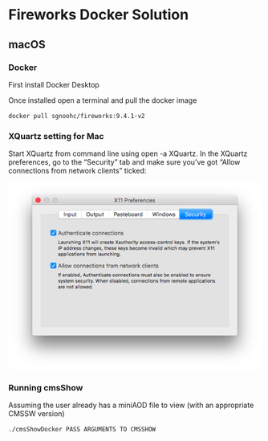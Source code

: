 # Fireworks Docker Solution

## macOS

### Docker

First install Docker Desktop

Once installed open a terminal and pull the docker image

    docker pull sgnoohc/fireworks:9.4.1-v2

### XQuartz setting for Mac

Start XQuartz from command line using open -a XQuartz. In the XQuartz preferences, go to the “Security” tab and make sure you’ve got “Allow connections from network clients” ticked:

![XQuartzPreferenceSetting](docs/xquartz_preferences.png)

### Running cmsShow

Assuming the user already has a miniAOD file to view (with an appropriate CMSSW version)

    ./cmsShowDocker PASS ARGUMENTS TO CMSSHOW
